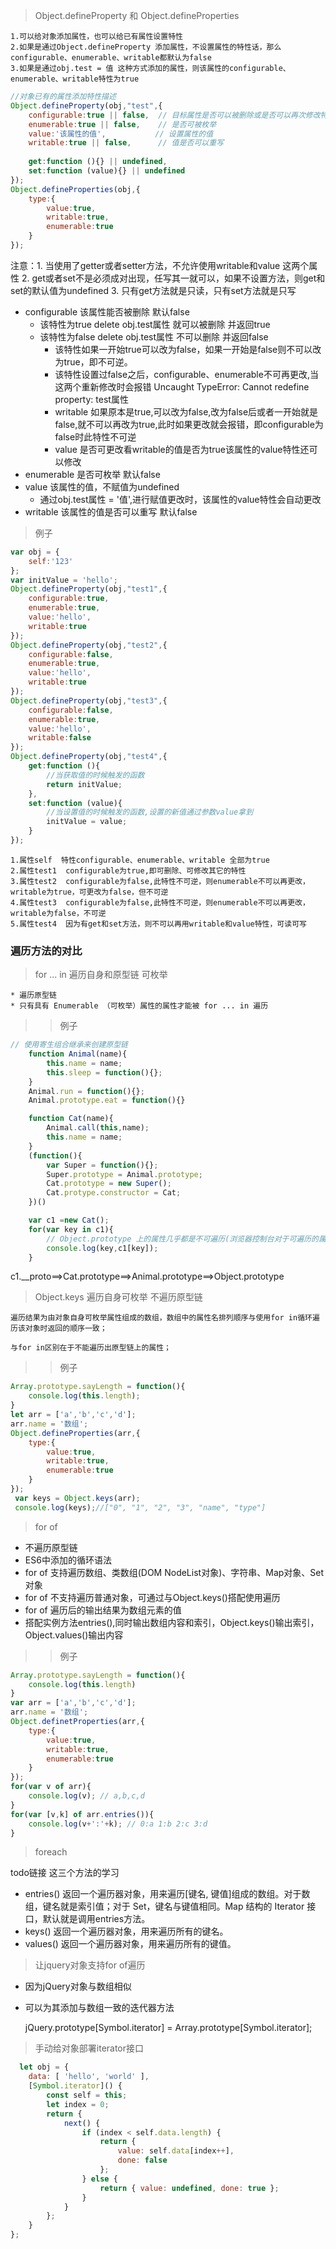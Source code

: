 >Object.defineProperty 和 Object.defineProperties

    1.可以给对象添加属性，也可以给已有属性设置特性
    2.如果是通过Object.defineProperty 添加属性，不设置属性的特性话，那么configurable、enumerable、writable都默认为false
    3.如果是通过obj.test = 值 这种方式添加的属性，则该属性的configurable、enumerable、writable特性为true

``` javascript
//对象已有的属性添加特性描述
Object.defineProperty(obj,"test",{
    configurable:true || false,  // 目标属性是否可以被删除或是否可以再次修改特性
    enumerable:true || false,    // 是否可被枚举
    value:'该属性的值',           // 设置属性的值
    writable:true || false,      // 值是否可以重写
    
    get:function (){} || undefined,
    set:function (value){} || undefined
});
Object.defineProperties(obj,{
    type:{
        value:true,
        writable:true,
        enumerable:true
    }
});
````
注意：1. 当使用了getter或者setter方法，不允许使用writable和value 这两个属性
     2. get或者set不是必须成对出现，任写其一就可以，如果不设置方法，则get和set的默认值为undefined 
     3. 只有get方法就是只读，只有set方法就是只写
   
* configurable   该属性能否被删除  默认false
  * 该特性为true   delete obj.test属性  就可以被删除  并返回true
  * 该特性为false  delete obj.test属性  不可以删除    并返回false
    * 该特性如果一开始true可以改为false，如果一开始是false则不可以改为true，即不可逆。 
    * 该特性设置过false之后，configurable、enumerable不可再更改,当这两个重新修改时会报错 Uncaught TypeError: Cannot redefine property: test属性
    * writable 如果原本是true,可以改为false,改为false后或者一开始就是false,就不可以再改为true,此时如果更改就会报错，即configurable为false时此特性不可逆
    * value 是否可更改看writable的值是否为true该属性的value特性还可以修改
* enumerable 是否可枚举  默认false 
* value  该属性的值，不赋值为undefined
    * 通过obj.test属性 = '值',进行赋值更改时，该属性的value特性会自动更改
* writable  该属性的值是否可以重写    默认false
>例子

``` javascript
var obj = {
    self:'123'
};
var initValue = 'hello';
Object.defineProperty(obj,"test1",{
    configurable:true,  
    enumerable:true,   
    value:'hello',          
    writable:true
});
Object.defineProperty(obj,"test2",{
    configurable:false,  
    enumerable:true,   
    value:'hello',          
    writable:true
});
Object.defineProperty(obj,"test3",{
    configurable:false,  
    enumerable:true,   
    value:'hello',          
    writable:false
});
Object.defineProperty(obj,"test4",{
    get:function (){
        //当获取值的时候触发的函数
        return initValue;    
    },
    set:function (value){
        //当设置值的时候触发的函数,设置的新值通过参数value拿到
        initValue = value;
    }
});

```
    1.属性self  特性configurable、enumerable、writable 全部为true
    2.属性test1  configurable为true,即可删除、可修改其它的特性
    3.属性test2  configurable为false,此特性不可逆，则enumerable不可以再更改，writable为true，可更改为false，但不可逆
    4.属性test3  configurable为false,此特性不可逆，则enumerable不可以再更改，writable为false，不可逆
    5.属性test4  因为有get和set方法，则不可以再用writable和value特性，可读可写


### 遍历方法的对比

> for ... in 遍历自身和原型链 可枚举

    * 遍历原型链
    * 只有具有 Enumerable （可枚举）属性的属性才能被 for ... in 遍历
>> 例子

```  javascript
// 使用寄生组合继承来创建原型链
    function Animal(name){
        this.name = name;
        this.sleep = function(){};
    }
    Animal.run = function(){};
    Animal.prototype.eat = function(){}

    function Cat(name){
        Animal.call(this,name);
        this.name = name;
    }
    (function(){
        var Super = function(){};
        Super.prototype = Animal.prototype;
        Cat.prototype = new Super();
        Cat.protype.constructor = Cat;
    })()

    var c1 =new Cat();
    for(var key in c1){
        // Object.prototype 上的属性几乎都是不可遍历(浏览器控制台对于可遍历的属性是深色的，不可遍历的是浅色的)
        console.log(key,c1[key]);
    }
```
c1.__proto==>Cat.prototype==>Animal.prototype==>Object.prototype
                                                  
> Object.keys 遍历自身可枚举  不遍历原型链

    遍历结果为由对象自身可枚举属性组成的数组，数组中的属性名排列顺序与使用for in循环遍历该对象时返回的顺序一致；

    与for in区别在于不能遍历出原型链上的属性；

>> 例子

``` javascript
Array.prototype.sayLength = function(){
    console.log(this.length);
}
let arr = ['a','b','c','d'];
arr.name = '数组';
Object.defineProperties(arr,{
    type:{
        value:true,
        writable:true,
        enumerable:true
    }
});
 var keys = Object.keys(arr);
 console.log(keys);//["0", "1", "2", "3", "name", "type"]
```

 > for of

* 不遍历原型链
* ES6中添加的循环语法
* for of 支持遍历数组、类数组(DOM NodeList对象)、字符串、Map对象、Set对象
* for of 不支持遍历普通对象，可通过与Object.keys()搭配使用遍历
* for of 遍历后的输出结果为数组元素的值
* 搭配实例方法entries(),同时输出数组内容和索引，Object.keys()输出索引，Object.values()输出内容

>> 例子
``` javascript
Array.prototype.sayLength = function(){
    console.log(this.length)
}
var arr = ['a','b','c','d'];
arr.name = '数组';
Object.definetProperties(arr,{
    type:{
        value:true,
        writable:true,
        enumerable:true
    }
});
for(var v of arr){
    console.log(v); // a,b,c,d
}
for(var [v,k] of arr.entries()){
    console.log(v+':'+k); // 0:a 1:b 2:c 3:d
}

```

> foreach

todo链接 这三个方法的学习 
* entries() 返回一个遍历器对象，用来遍历[键名, 键值]组成的数组。对于数组，键名就是索引值；对于 Set，键名与键值相同。Map 结构的 Iterator 接口，默认就是调用entries方法。
* keys() 返回一个遍历器对象，用来遍历所有的键名。
* values() 返回一个遍历器对象，用来遍历所有的键值。
> 让jquery对象支持for of遍历

* 因为jQuery对象与数组相似
* 可以为其添加与数组一致的迭代器方法
  
  jQuery.prototype[Symbol.iterator] = Array.prototype[Symbol.iterator];

> 手动给对象部署iterator接口

``` javascript
  let obj = {
    data: [ 'hello', 'world' ],
    [Symbol.iterator]() {
        const self = this;
        let index = 0;
        return {
            next() {
                if (index < self.data.length) {
                    return {
                        value: self.data[index++],
                        done: false
                    };
                } else {
                    return { value: undefined, done: true };
                }
            }
        };
    }
};

```